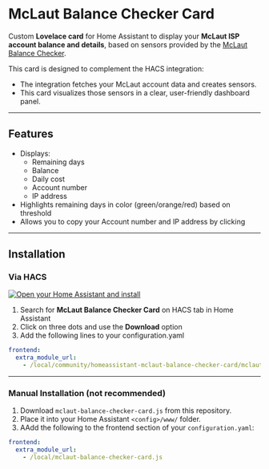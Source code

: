 # McLaut Balance Checker Card

Custom **Lovelace card** for Home Assistant to display your **McLaut ISP account balance and details**,
based on sensors provided by the [McLaut Balance Checker](https://github.com/olexandrkucher/homeassistant-mclaut-balance-checker).

This card is designed to complement the HACS integration:
* The integration fetches your McLaut account data and creates sensors.
* This card visualizes those sensors in a clear, user-friendly dashboard panel.

---

## Features

- Displays:
  - Remaining days
  - Balance
  - Daily cost
  - Account number
  - IP address
- Highlights remaining days in color (green/orange/red) based on threshold
- Allows you to copy your Account number and IP address by clicking

---

## Installation

### Via HACS

[![Open your Home Assistant and install](https://my.home-assistant.io/badges/hacs_repository.svg)](https://my.home-assistant.io/redirect/hacs_repository/?owner=olexandrkucher&repository=homeassistant-mclaut-balance-checker-card&category=plugin)

1. Search for **McLaut Balance Checker Card** on HACS tab in Home Assistant
2. Click on three dots and use the **Download** option
3. Add the following lines to your configuration.yaml

```yaml
frontend:
  extra_module_url:
    - /local/community/homeassistant-mclaut-balance-checker-card/mclaut-balance-checker-card.js
```

---

### Manual Installation (not recommended)

1. Download `mclaut-balance-checker-card.js` from this repository.
2. Place it into your Home Assistant `<config>/www/` folder.
3. AAdd the following to the frontend section of your `configuration.yaml`:

```yaml
frontend:
  extra_module_url:
    - /local/mclaut-balance-checker-card.js
```
